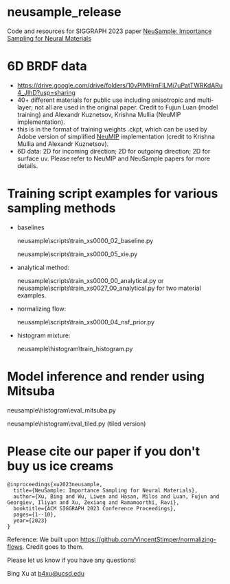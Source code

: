 # neusample_release
Code and resources for SIGGRAPH 2023  paper [NeuSample: Importance Sampling for Neural Materials](https://cseweb.ucsd.edu/~viscomp/projects/neusample/) 


# 6D BRDF data 
- https://drive.google.com/drive/folders/10vPIMHrnFlLMj7uPatTWRKdARu4_JlhD?usp=sharing 
- 40+ different materials for public use including anisotropic and multi-layer; not all are used in the original paper. Credit to Fujun Luan (model training) and Alexandr Kuznetsov, Krishna Mullia (NeuMIP implementation).
- this is in the format of training weights .ckpt, which can be used by Adobe version of simplified [NeuMIP](https://cseweb.ucsd.edu/~viscomp/projects/NeuMIP/) implementation (credit to Krishna Mullia and Alexandr Kuznetsov).
- 6D data: 2D for incoming direction; 2D for outgoing direction; 2D for surface uv. Please refer to NeuMIP and NeuSample papers for more details.


# Training script examples for various sampling methods
- baselines
  
  neusample\scripts\train_xs0000_02_baseline.py
  
  neusample\scripts\train_xs0000_05_xie.py
  
- analytical method:
  
  neusample\scripts\train_xs0000_00_analytical.py or neusample\scripts\train_xs0027_00_analytical.py for two material examples.

- normalizing flow:
  
  neusample\scripts\train_xs0000_04_nsf_prior.py
  
- histogram mixture:
  
  neusample\histogram\train_histogram.py

  
# Model inference and render using Mitsuba
  
  neusample\histogram\eval_mitsuba.py
  
  neusample\histogram\eval_tiled.py (tiled version)
  
# Please cite our paper if you don't buy us ice creams
```
@inproceedings{xu2023neusample,
  title={NeuSample: Importance Sampling for Neural Materials},
  author={Xu, Bing and Wu, Liwen and Hasan, Milos and Luan, Fujun and Georgiev, Iliyan and Xu, Zexiang and Ramamoorthi, Ravi},
  booktitle={ACM SIGGRAPH 2023 Conference Proceedings},
  pages={1--10},
  year={2023}
}
```

Reference:
We built upon https://github.com/VincentStimper/normalizing-flows. Credit goes to them.

Please let us know if you have any questions! 

Bing Xu at b4xu@ucsd.edu
